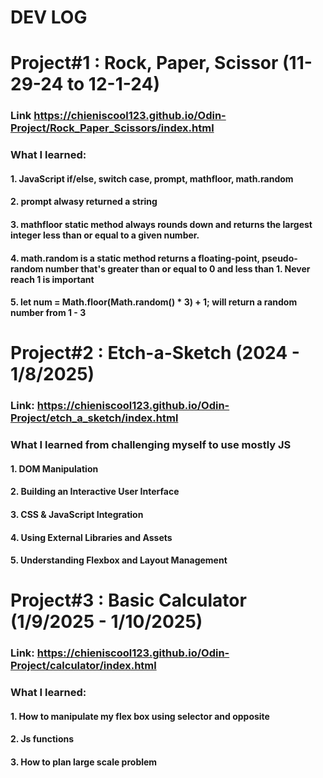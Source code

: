 # DEV LOG 

# Project#1 : Rock, Paper, Scissor (11-29-24 to 12-1-24)
### Link https://chieniscool123.github.io/Odin-Project/Rock_Paper_Scissors/index.html
### What I learned: 
#### 1. JavaScript if/else, switch case, prompt, mathfloor, math.random
#### 2. prompt alwasy returned a string
#### 3. mathfloor static method always rounds down and returns the largest integer less than or equal to a given number.
#### 4. math.random is a static method returns a floating-point, pseudo-random number that's greater than or equal to 0 and less than 1. Never reach 1 is important
#### 5.  let num = Math.floor(Math.random() * 3) + 1; will return a random number from 1 - 3

# Project#2 : Etch-a-Sketch (2024 - 1/8/2025)
### Link: https://chieniscool123.github.io/Odin-Project/etch_a_sketch/index.html
### What I learned from challenging myself to use mostly JS 
#### 1. DOM Manipulation
#### 2. Building an Interactive User Interface
#### 3. CSS & JavaScript Integration
#### 4. Using External Libraries and Assets
#### 5. Understanding Flexbox and Layout Management

# Project#3 : Basic Calculator (1/9/2025 - 1/10/2025)
### Link: https://chieniscool123.github.io/Odin-Project/calculator/index.html
### What I learned:
#### 1. How to manipulate my flex box using selector and opposite 
#### 2. Js functions
#### 3. How to plan large scale problem
